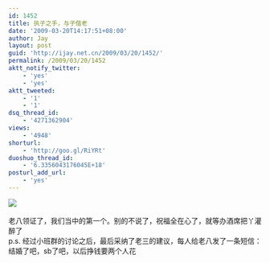```yaml
---
id: 1452
title: 执子之手，与子偕老
date: '2009-03-20T14:17:51+08:00'
author: Jay
layout: post
guid: 'http://ijay.net.cn/2009/03/20/1452/'
permalink: /2009/03/20/1452
aktt_notify_twitter:
    - 'yes'
    - 'yes'
aktt_tweeted:
    - '1'
    - '1'
dsq_thread_id:
    - '4271362904'
views:
    - '4948'
shorturl:
    - 'http://goo.gl/RiYRt'
duoshuo_thread_id:
    - '6.3356043176045E+18'
posturl_add_url:
    - 'yes'
---
```


<img style="max-width: 800px;" src="http://www.jayxu.com/log/wp-content/uploads/2009/03/11780219344723470.jpg" /><br /><br />老八领证了，我们当中的第一个。别的不说了，祝福全在心了，就等办酒席把丫灌醉了<br />p.s. 经过小班群的讨论之后，最后采纳了老三的建议，每人给老八发了一条短信：结婚了吧，sb了吧，以后挣钱要两个人花